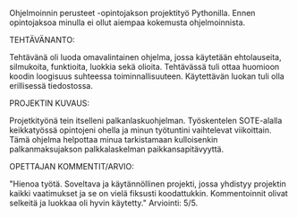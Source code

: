 
Ohjelmoinnin perusteet -opintojakson projektityö Pythonilla. Ennen opintojaksoa minulla ei ollut aiempaa kokemusta ohjelmoinnista.

TEHTÄVÄNANTO:

Tehtävänä oli luoda omavalintainen ohjelma, jossa käytetään ehtolauseita, silmukoita, funktioita, luokkia sekä olioita. 
Tehtävässä tuli ottaa huomioon koodin loogisuus suhteessa toiminnallisuuteen.
Käytettävän luokan tuli olla erillisessä tiedostossa.

PROJEKTIN KUVAUS:

Projetkityönä tein itselleni palkanlaskuohjelman. Työskentelen SOTE-alalla keikkatyössä opintojeni ohella ja minun työtuntini vaihtelevat viikoittain.
Tämä ohjelma helpottaa minua tarkistamaan kulloisenkin palkanmaksujakson palkkalaskelman paikkansapitävyyttä.

OPETTAJAN KOMMENTIT/ARVIO:

"Hienoa työtä. Soveltava ja käytännöllinen projekti, jossa yhdistyy projektin kaikki vaatimukset ja se on vielä fiksusti koodattukkin.
Kommentoinnit olivat selkeitä ja luokkaa oli hyvin käytetty." Arviointi: 5/5.
